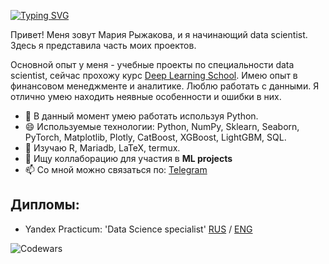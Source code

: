 [![Typing SVG](https://readme-typing-svg.demolab.com?font=Fira+Code&weight=600&size=40&pause=1000&color=C8F756&width=800&height=100&lines=Hi+there!+;Let's+start+our+acquaintance!+)](https://git.io/typing-svg)
<!--
**Vol4uk13/Vol4uk13** is a ✨ _special_ ✨ repository because its `README.md` (this file) appears on your GitHub profile.

Here are some ideas to get you started:-->

Привет! Меня зовут Мария Рыжакова, и я начинающий data scientist. Здесь я представила часть моих проектов.

Основной опыт у меня - учебные проекты по специальности data scientist, сейчас прохожу курс [Deep Learning School](https://stepik.org/course/181974/info). Имею опыт в финансовом менеджменте и аналитике.
Люблю работать с данными. Я отлично умею находить неявные особенности и ошибки в них.


- 🔭 В данный момент умею работать используя Python.
- 😄 Используемые технологии: Python, NumPy, Sklearn, Seaborn, PyTorch, Matplotlib, Plotly, CatBoost, XGBoost, LightGBM, SQL.
- 🌱 Изучаю R, Mariadb, LaTeX,  termux. 
- 👯 Ищу коллаборацию для участия в **ML projects**
- 📫 Со мной можно связаться по: [Telegram](https://t.me/VoL4uk13)


## Дипломы:

* Yandex Practicum: 'Data Science specialist' [RUS](https://github.com/Vol4uk13/Vol4uk13/blob/main/ff4c0bac-%D0%A0%D1%8B%D0%B6%D0%B0%D0%BA%D0%BE%D0%B2%D0%B0%20%D0%9C%D0%B0%D1%80%D0%B8%D1%8F%20%D0%9F%D0%B0%D0%B2%D0%BB%D0%BE%D0%B2%D0%BD%D0%B0_20232%D0%A6%D0%9F%D0%94%D0%A101045.pdf) / [ENG](https://github.com/Vol4uk13/Vol4uk13/blob/main/38465820-Ryzhakova%20Mariya_20232%D0%A6%D0%9F%D0%94%D0%A101045.pdf)








![Codewars](https://github.r2v.ch/codewars?user=Vol4uk13)
